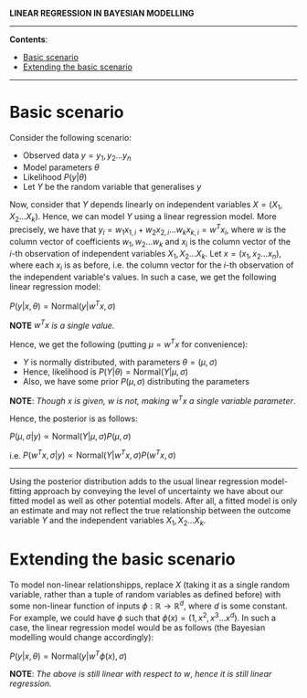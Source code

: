 **LINEAR REGRESSION IN BAYESIAN MODELLING**

---

**Contents**:

- [Basic scenario](#basic-scenario)
- [Extending the basic scenario](#extending-the-basic-scenario)

---

# Basic scenario
Consider the following scenario:

- Observed data $y={y_1, y_2 ... y_n}$
- Model parameters $\theta$
- Likelihood $P(y|\theta)$
- Let $Y$ be the random variable that generalises $y$

Now, consider that $Y$ depends linearly on independent variables $X = (X_1, X_2 ... X_k)$. Hence, we can model $Y$ using a linear regression model. More precisely, we have that $y_i = w_1 x_{1,i} + w_2 x_{2,i} ... w_k x_{k,i} = w^T x_i$, where $w$ is the column vector of coefficients $w_1, w_2 ... w_k$ and $x_i$ is the column vector of the $i$-th observation of independent variables $X_1, X_2 ... X_k$. Let $x = (x_1, x_2 ... x_n)$, where each $x_i$ is as before, i.e. the column vector for the $i$-th observation of the independent variable's values. In such a case, we get the following linear regression model:

$P(y|x, \theta) = \text{Normal}(y|w^Tx, \sigma)$

**NOTE** $w^Tx$ _is a single value._

Hence, we get the following (putting $\mu = w^Tx$ for convenience):

- $Y$ is normally distributed, with parameters $\theta = (\mu, \sigma)$
- Hence, likelihood is $P(Y|\theta) = \text{Normal}(Y|\mu, \sigma)$
- Also, we have some prior $P(\mu, \sigma)$ distributing the parameters

**NOTE**: _Though_ $x$ _is given,_ $w$ _is not, making_ $w^Tx$ _a single variable parameter_.

Hence, the posterior is as follows:

$P(\mu, \sigma|y) \propto \text{Normal}(Y|\mu, \sigma) P(\mu, \sigma)$

i.e. $P(w^Tx, \sigma|y) \propto \text{Normal}(Y|w^Tx, \sigma) P(w^Tx, \sigma)$

---

Using the posterior distribution adds to the usual linear regression model-fitting approach by conveying the level of uncertainty we have about our fitted model as well as other potential models. After all, a fitted model is only an estimate and may not reflect the true relationship between the outcome variable $Y$ and the independent variables $X_1, X_2 ... X_k$.

# Extending the basic scenario
To model non-linear relationshipps, replace $X$ (taking it as a single random variable, rather than a tuple of random variables as defined before) with some non-linear function of inputs $\phi : \mathbb{R}\rightarrow \mathbb{R}^d$, where $d$ is some constant. For example, we could have $\phi$ such that $\phi(x) = (1, x^2, x^3 ... x^d)$. In such a case, the linear regression model would be as follows (the Bayesian modelling would change accordingly):

$P(y|x, \theta) = \text{Normal}(y|w^T\phi(x), \sigma)$

**NOTE**: _The above is still linear with respect to_ $w$, _hence it is still linear regression._